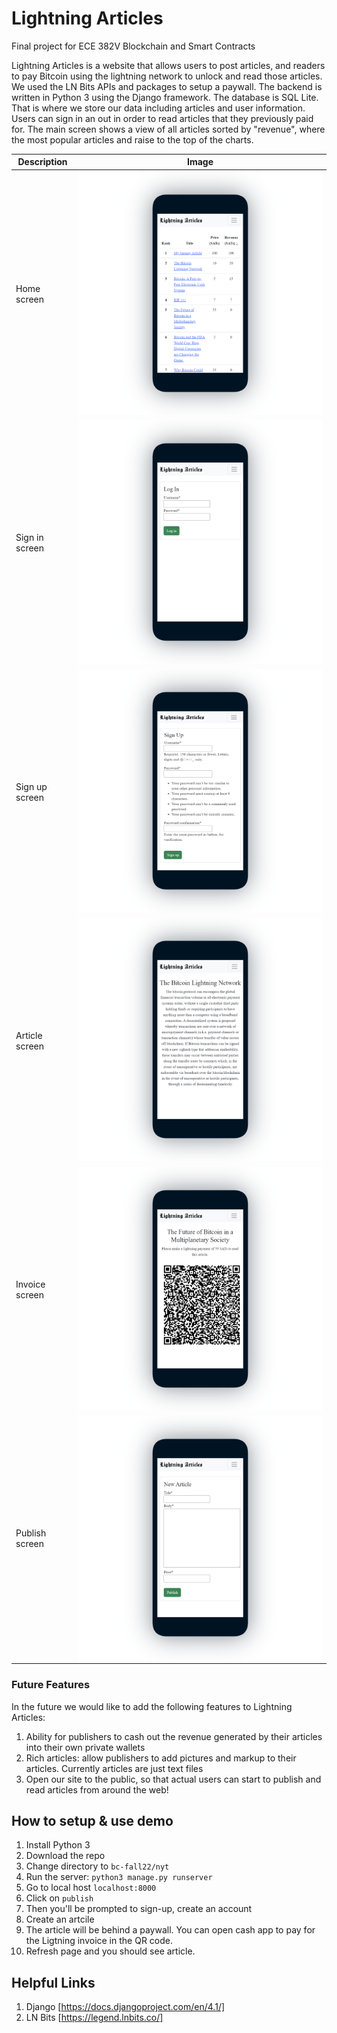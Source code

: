 # Lightning Articles
Final project for ECE 382V Blockchain and Smart Contracts

Lightning Articles is a website that allows users to post articles, and readers to pay Bitcoin using the lightning network to unlock and read those articles. We used the LN Bits APIs and packages to setup a paywall. The backend is written in Python 3 using the Django framework. The database is SQL Lite. That is where we store our data including articles and user information. Users can sign in an out in order to read articles that they previously paid for. The main screen shows a view of all articles sorted by "revenue", where the most popular articles and raise to the top of the charts.

Description  | Image |
-------------|:-----------:
Home screen  |  ![home](home.png)
Sign in screen  |  ![home](signin.png)
Sign up screen  |  ![home](signup.png)
Article screen  |  ![home](article.png)
Invoice screen  |  ![home](invoice.png)
Publish screen  |  ![home](publish.png)


### Future Features

In the future we would like to add the following features to Lightning Articles:
1. Ability for publishers to cash out the revenue generated by their articles into their own private wallets
2. Rich articles: allow publishers to add pictures and markup to their articles. Currently articles are just text files
3. Open our site to the public, so that actual users can start to publish and read articles from around the web!

## How to setup & use demo
01. Install Python 3
02. Download the repo
03. Change directory to `bc-fall22/nyt`
04. Run the server: `python3 manage.py runserver`
05. Go to local host `localhost:8000`
06. Click on `publish`
07. Then you'll be prompted to sign-up, create an account
08. Create an artcile
9. The article will be behind a paywall. You can open cash app to pay for the Ligtning invoice in the QR code.
10. Refresh page and you should see article.

## Helpful Links
01. Django [https://docs.djangoproject.com/en/4.1/]
02. LN Bits [https://legend.lnbits.co/]
